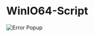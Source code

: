 # WinIO64-Script
![Error Popup](https://github.com/user-attachments/assets/8fc5c403-39d8-4ee9-8ebf-d018a950e337)
